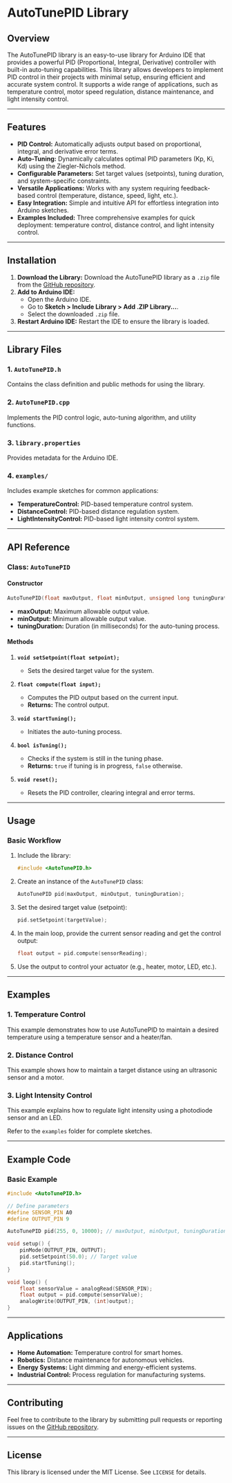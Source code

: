 # AutoTunePID Library

## Overview

The AutoTunePID library is an easy-to-use library for Arduino IDE that provides a powerful PID (Proportional, Integral, Derivative) controller with built-in auto-tuning capabilities. This library allows developers to implement PID control in their projects with minimal setup, ensuring efficient and accurate system control. It supports a wide range of applications, such as temperature control, motor speed regulation, distance maintenance, and light intensity control.

---

## Features

- **PID Control:** Automatically adjusts output based on proportional, integral, and derivative error terms.
- **Auto-Tuning:** Dynamically calculates optimal PID parameters (Kp, Ki, Kd) using the Ziegler-Nichols method.
- **Configurable Parameters:** Set target values (setpoints), tuning duration, and system-specific constraints.
- **Versatile Applications:** Works with any system requiring feedback-based control (temperature, distance, speed, light, etc.).
- **Easy Integration:** Simple and intuitive API for effortless integration into Arduino sketches.
- **Examples Included:** Three comprehensive examples for quick deployment: temperature control, distance control, and light intensity control.

---

## Installation

1. **Download the Library:** Download the AutoTunePID library as a `.zip` file from the [GitHub repository](https://github.com/lily-osp/AutoTunePID).
2. **Add to Arduino IDE:**
   - Open the Arduino IDE.
   - Go to **Sketch > Include Library > Add .ZIP Library...**.
   - Select the downloaded `.zip` file.
3. **Restart Arduino IDE:** Restart the IDE to ensure the library is loaded.

---

## Library Files

### 1. `AutoTunePID.h`

Contains the class definition and public methods for using the library.

### 2. `AutoTunePID.cpp`

Implements the PID control logic, auto-tuning algorithm, and utility functions.

### 3. `library.properties`

Provides metadata for the Arduino IDE.

### 4. `examples/`

Includes example sketches for common applications:

- **TemperatureControl:** PID-based temperature control system.
- **DistanceControl:** PID-based distance regulation system.
- **LightIntensityControl:** PID-based light intensity control system.

---

## API Reference

### **Class:** `AutoTunePID`

#### **Constructor**

```cpp
AutoTunePID(float maxOutput, float minOutput, unsigned long tuningDuration);
```

- **maxOutput:** Maximum allowable output value.
- **minOutput:** Minimum allowable output value.
- **tuningDuration:** Duration (in milliseconds) for the auto-tuning process.

#### **Methods**

1. **`void setSetpoint(float setpoint);`**

   - Sets the desired target value for the system.

2. **`float compute(float input);`**

   - Computes the PID output based on the current input.
   - **Returns:** The control output.

3. **`void startTuning();`**

   - Initiates the auto-tuning process.

4. **`bool isTuning();`**

   - Checks if the system is still in the tuning phase.
   - **Returns:** `true` if tuning is in progress, `false` otherwise.

5. **`void reset();`**

   - Resets the PID controller, clearing integral and error terms.

---

## Usage

### **Basic Workflow**

1. Include the library:
   ```cpp
   #include <AutoTunePID.h>
   ```
2. Create an instance of the `AutoTunePID` class:
   ```cpp
   AutoTunePID pid(maxOutput, minOutput, tuningDuration);
   ```
3. Set the desired target value (setpoint):
   ```cpp
   pid.setSetpoint(targetValue);
   ```
4. In the main loop, provide the current sensor reading and get the control output:
   ```cpp
   float output = pid.compute(sensorReading);
   ```
5. Use the output to control your actuator (e.g., heater, motor, LED, etc.).

---

## Examples

### **1. Temperature Control**

This example demonstrates how to use AutoTunePID to maintain a desired temperature using a temperature sensor and a heater/fan.

### **2. Distance Control**

This example shows how to maintain a target distance using an ultrasonic sensor and a motor.

### **3. Light Intensity Control**

This example explains how to regulate light intensity using a photodiode sensor and an LED.

Refer to the `examples` folder for complete sketches.

---

## Example Code

### **Basic Example**

```cpp
#include <AutoTunePID.h>

// Define parameters
#define SENSOR_PIN A0
#define OUTPUT_PIN 9

AutoTunePID pid(255, 0, 10000); // maxOutput, minOutput, tuningDuration

void setup() {
    pinMode(OUTPUT_PIN, OUTPUT);
    pid.setSetpoint(50.0); // Target value
    pid.startTuning();
}

void loop() {
    float sensorValue = analogRead(SENSOR_PIN);
    float output = pid.compute(sensorValue);
    analogWrite(OUTPUT_PIN, (int)output);
}
```

---

## Applications

- **Home Automation:** Temperature control for smart homes.
- **Robotics:** Distance maintenance for autonomous vehicles.
- **Energy Systems:** Light dimming and energy-efficient systems.
- **Industrial Control:** Process regulation for manufacturing systems.

---

## Contributing

Feel free to contribute to the library by submitting pull requests or reporting issues on the [GitHub repository](#).

---

## License

This library is licensed under the MIT License. See `LICENSE` for details.


